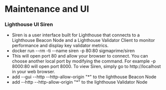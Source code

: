 # Maintenance and UI

### Lighthouse UI Siren
  - Siren is a user interface built for Lighthouse that connects to a Lighthouse Beacon Node and a Lighthouse Validator Client to monitor performance and display key validator metrics.
  - docker run --rm -ti --name siren -p 80:80 sigmaprime/siren
  - This will open port 80 and allow your browser to connect. You can choose another local port by modifying the command. For example -p 8000:80 will open port 8000. To view Siren, simply go to http://localhost in your web browser.
  - add --gui --http --http-allow-origin "*" to the lighthouse Beacon Node
  - add --http --http-allow-origin "*" to the lighthouse Validator Node
